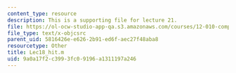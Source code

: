 ```yaml
---
content_type: resource
description: This is a supporting file for lecture 21.
file: https://ol-ocw-studio-app-qa.s3.amazonaws.com/courses/12-010-computational-methods-of-scientific-programming-fall-2011/9a0a17f2c3993fc09196a1311197a246_Lec18_hit.m
file_type: text/x-objcsrc
parent_uid: 5816426e-e626-2b91-ed6f-aec27f48aba8
resourcetype: Other
title: Lec18_hit.m
uid: 9a0a17f2-c399-3fc0-9196-a1311197a246
---
```

